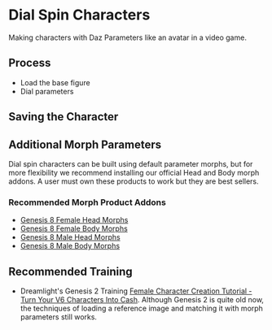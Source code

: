 # Dial Spin Characters
Making characters with Daz Parameters like an avatar in a video game.
## Process
* Load the base figure
* Dial parameters
## Saving the Character

## Additional Morph Parameters
Dial spin characters can be built using default parameter morphs, but for more flexibility we recommend installing our official Head and Body morph addons. A user must own these products to work but they are best sellers.

### Recommended Morph Product Addons
* [Genesis 8 Female Head Morphs](https://www.daz3d.com/genesis-8-female-head-morphs)
* [Genesis 8 Female Body Morphs](https://www.daz3d.com/genesis-8-female-body-morphs)
* [Genesis 8 Male Head Morphs](https://www.daz3d.com/genesis-8-male-head-morphs)
* [Genesis 8 Male Body Morphs](https://www.daz3d.com/genesis-8-male-body-morphs)

## Recommended Training
* Dreamlight's Genesis 2 Training [Female Character Creation Tutorial - Turn Your V6 Characters Into Cash](https://www.daz3d.com/female-character-creation-tutorial-turn-your-v6-characters-into-cash). Although Genesis 2 is quite old now, the techniques of loading a reference image and matching it with morph parameters still works. 